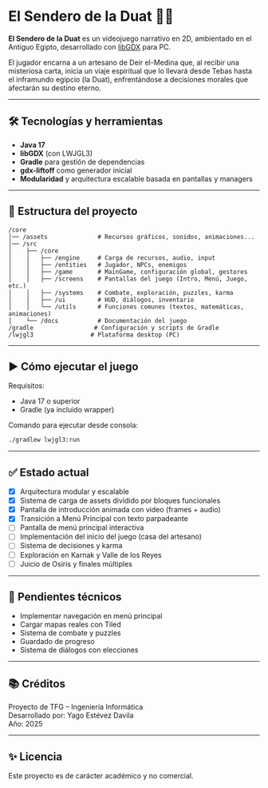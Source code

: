 # El Sendero de la Duat 🦂🌅

**El Sendero de la Duat** es un videojuego narrativo en 2D, ambientado en el Antiguo Egipto, desarrollado con [libGDX](https://libgdx.com/) para PC.

El jugador encarna a un artesano de Deir el-Medina que, al recibir una misteriosa carta, inicia un viaje espiritual que lo llevará desde Tebas hasta el inframundo egipcio (la Duat), enfrentándose a decisiones morales que afectarán su destino eterno.

---

## 🛠️ Tecnologías y herramientas

- **Java 17**
- **libGDX** (con LWJGL3)
- **Gradle** para gestión de dependencias
- **gdx-liftoff** como generador inicial
- **Modularidad** y arquitectura escalable basada en pantallas y managers

---

## 📁 Estructura del proyecto

```
/core
│── /assets              # Recursos gráficos, sonidos, animaciones...
│── /src
│    ├── /core
│    │   ├── /engine     # Carga de recursos, audio, input
│    │   ├── /entities   # Jugador, NPCs, enemigos
│    │   ├── /game       # MainGame, configuración global, gestores
│    │   ├── /screens    # Pantallas del juego (Intro, Menú, Juego, etc.)
│    │   ├── /systems    # Combate, exploración, puzzles, karma
│    │   ├── /ui         # HUD, diálogos, inventario
│    │   └── /utils      # Funciones comunes (textos, matemáticas, animaciones)
│    └── /docs           # Documentación del juego
/gradle                 # Configuración y scripts de Gradle
/lwjgl3                # Plataforma desktop (PC)
```

---

## ▶️ Cómo ejecutar el juego

Requisitos:
- Java 17 o superior
- Gradle (ya incluido wrapper)

Comando para ejecutar desde consola:
```bash
./gradlew lwjgl3:run
```

---

## ✅ Estado actual

- [x] Arquitectura modular y escalable
- [x] Sistema de carga de assets dividido por bloques funcionales
- [x] Pantalla de introducción animada con video (frames + audio)
- [x] Transición a Menú Principal con texto parpadeante
- [ ] Pantalla de menú principal interactiva
- [ ] Implementación del inicio del juego (casa del artesano)
- [ ] Sistema de decisiones y karma
- [ ] Exploración en Karnak y Valle de los Reyes
- [ ] Juicio de Osiris y finales múltiples

---

## 📌 Pendientes técnicos

- Implementar navegación en menú principal
- Cargar mapas reales con Tiled
- Sistema de combate y puzzles
- Guardado de progreso
- Sistema de diálogos con elecciones

---

## 📚 Créditos

Proyecto de TFG – Ingeniería Informática  
Desarrollado por: Yago Estévez Davila  
Año: 2025

---

## ✨ Licencia

Este proyecto es de carácter académico y no comercial.